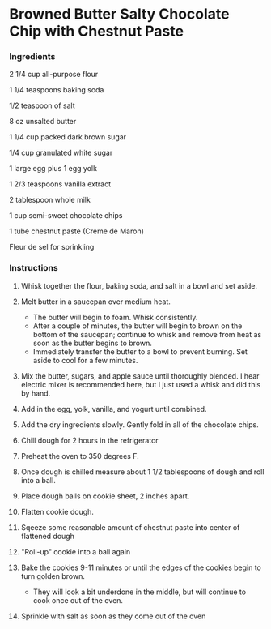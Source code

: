 # Browned Butter Salty Chocolate Chip with Chestnut Paste

### Ingredients
2 1/4 cup all-purpose flour

1 1/4 teaspoons baking soda

1/2 teaspoon of salt

8 oz unsalted butter

1 1/4 cup packed dark brown sugar

1/4 cup granulated white sugar

1 large egg plus 1 egg yolk

1 2/3 teaspoons vanilla extract

2 tablespoon whole milk

1 cup semi-sweet chocolate chips

1 tube chestnut paste (Creme de Maron)

Fleur de sel for sprinkling

### Instructions
1. Whisk together the flour, baking soda, and salt in a bowl and set aside.
2. Melt butter in a saucepan over medium heat.
	* The butter will begin to foam. Whisk consistently.
	* After a couple of minutes, the butter will begin to brown on the bottom of the saucepan; continue to whisk and remove from heat as soon as the butter begins to brown.
	* Immediately transfer the butter to a bowl to prevent burning. Set aside to cool for a few minutes.

3. Mix the butter, sugars, and apple sauce until thoroughly blended. I hear electric mixer is recommended here, but I just used a whisk and did this by hand.
4. Add in the egg, yolk, vanilla, and yogurt until combined.
5. Add the dry ingredients slowly. Gently fold in all of the chocolate chips.
6. Chill dough for 2 hours in the refrigerator
7. Preheat the oven to 350 degrees F.
8. Once dough is chilled measure about 1 1/2 tablespoons of dough and roll into a ball.
9. Place dough balls on cookie sheet, 2 inches apart.
10. Flatten cookie dough.
11. Sqeeze some reasonable amount of chestnut paste into center of flattened dough
12. "Roll-up" cookie into a ball again
13. Bake the cookies 9-11 minutes or until the edges of the cookies begin to turn golden brown.
	* They will look a bit underdone in the middle, but will continue to cook once out of the oven.
14. Sprinkle with salt as soon as they come out of the oven